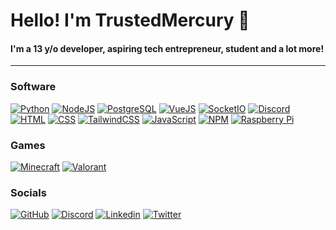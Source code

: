 # Hello! I'm TrustedMercury 👋
#### I'm a 13 y/o developer, aspiring tech entrepreneur, student and a lot more! 

---

<!--START_SECTION:waka-->
<!--END_SECTION:waka-->

<!--
[![NAME_HERE](https://img.shields.io/badge/NAME_HERE-COLOR_HERE?style=for-the-badge&logo=LOGO_HERE&logoColor=white)]()
-->

### Software 
[![Python](https://img.shields.io/badge/Python-3776AB?style=for-the-badge&logo=python&logoColor=white)]()
[![NodeJS](https://img.shields.io/badge/NodeJS-529f44?style=for-the-badge&logo=node.js&logoColor=white)]()
[![PostgreSQL](https://img.shields.io/badge/PostgreSQL-336791?style=for-the-badge&logo=PostgreSQL&logoColor=white)]()
[![VueJS](https://img.shields.io/badge/VueJS-4FC08D?style=for-the-badge&logo=Vue.js&logoColor=white)]()
[![SocketIO](https://img.shields.io/badge/SocketIO-010101?style=for-the-badge&logo=Socket.io&logoColor=white)]()
[![Discord](https://img.shields.io/badge/Discord-7289DA?style=for-the-badge&logo=Discord&logoColor=white)]()
[![HTML](https://img.shields.io/badge/HTML-E34F26?style=for-the-badge&logo=html5&logoColor=white)]()
[![CSS](https://img.shields.io/badge/CSS-1572B6?style=for-the-badge&logo=css3&logoColor=white)]()
[![TailwindCSS](https://img.shields.io/badge/TailwindCSS-38B2AC?style=for-the-badge&logo=Tailwind%20CSS&logoColor=white)]()
[![JavaScript](https://img.shields.io/badge/JavaScript-D8C31A?style=for-the-badge&logo=javascript&logoColor=white)]()
[![NPM](https://img.shields.io/badge/NPM-CB3837?style=for-the-badge&logo=NPM&logoColor=white)]()
[![Raspberry Pi](https://img.shields.io/badge/Raspberry%20Pi-C51A4A?style=for-the-badge&logo=Raspberry%20Pi&logoColor=white)]()

### Games
[![Minecraft](https://img.shields.io/badge/Minecraft-DB1F29?style=for-the-badge&logo=Mojang%20Studios&logoColor=white)]()
[![Valorant](https://img.shields.io/badge/Valorant-D32936?style=for-the-badge&logo=Riot%20Games&logoColor=white)]()


### Socials
[![GitHub](https://img.shields.io/badge/GITHUB-BLACK?style=for-the-badge&logo=github)](https://github.com/TrustedMercury)
[![Discord](https://img.shields.io/badge/DISCORD-BLACK?style=for-the-badge&logo=discord&logoColor=white)](https://discord.gg/32aMzp8)
[![Linkedin](https://img.shields.io/badge/LINKEDIN-BLUE?style=for-the-badge&logo=linkedin&logoColor=white)](https://www.linkedin.com/in/kevin-thomas-262102127/)
[![Twitter](https://img.shields.io/badge/TWITTER-BLUE?style=for-the-badge&logo=twitter&logoColor=white)](https://twitter.com/TrustedMercury)
